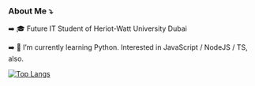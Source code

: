 ### About Me ⤵️
➡️ 🎓 Future IT Student of Heriot-Watt University Dubai

➡️ 🌱 I’m currently learning Python. Interested in JavaScript / NodeJS / TS, also.


[![Top Langs](https://github-readme-stats-git-masterrstaa-rickstaa.vercel.app/api/top-langs/?username=enganese&show_icons=true&count_private=true&layout=compact&bg_color=30,e96443,904e95&title_color=fff&text_color=fff&exclude_repo=dotfiles&theme=buefy)](https://github.com/enganese?tab=repositories)
